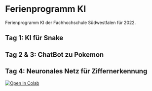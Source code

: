 # Ferienprogramm KI

Ferienprogramm KI der Fachhochschule Südwestfalen für 2022.

## Tag 1: KI für Snake

## Tag 2 & 3: ChatBot zu Pokemon

## Tag 4: Neuronales Netz für Ziffernerkennung
[![Open In Colab](https://colab.research.google.com/assets/colab-badge.svg)](https://colab.research.google.com/github/fhswf/FerienkursKI)
